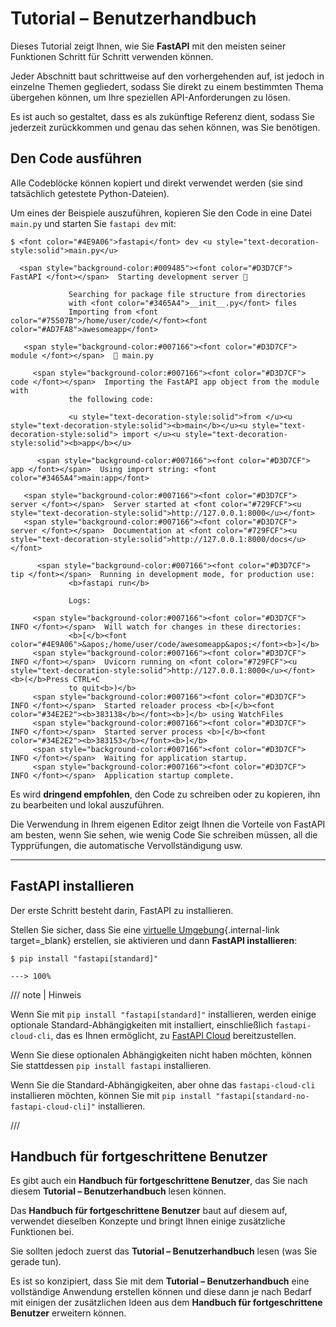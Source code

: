 # Tutorial – Benutzerhandbuch

Dieses Tutorial zeigt Ihnen, wie Sie **FastAPI** mit den meisten seiner Funktionen Schritt für Schritt verwenden können.

Jeder Abschnitt baut schrittweise auf den vorhergehenden auf, ist jedoch in einzelne Themen gegliedert, sodass Sie direkt zu einem bestimmten Thema übergehen können, um Ihre speziellen API-Anforderungen zu lösen.

Es ist auch so gestaltet, dass es als zukünftige Referenz dient, sodass Sie jederzeit zurückkommen und genau das sehen können, was Sie benötigen.

## Den Code ausführen

Alle Codeblöcke können kopiert und direkt verwendet werden (sie sind tatsächlich getestete Python-Dateien).

Um eines der Beispiele auszuführen, kopieren Sie den Code in eine Datei `main.py` und starten Sie `fastapi dev` mit:

<div class="termy">

```console
$ <font color="#4E9A06">fastapi</font> dev <u style="text-decoration-style:solid">main.py</u>

  <span style="background-color:#009485"><font color="#D3D7CF"> FastAPI </font></span>  Starting development server 🚀

             Searching for package file structure from directories
             with <font color="#3465A4">__init__.py</font> files
             Importing from <font color="#75507B">/home/user/code/</font><font color="#AD7FA8">awesomeapp</font>

   <span style="background-color:#007166"><font color="#D3D7CF"> module </font></span>  🐍 main.py

     <span style="background-color:#007166"><font color="#D3D7CF"> code </font></span>  Importing the FastAPI app object from the module with
             the following code:

             <u style="text-decoration-style:solid">from </u><u style="text-decoration-style:solid"><b>main</b></u><u style="text-decoration-style:solid"> import </u><u style="text-decoration-style:solid"><b>app</b></u>

      <span style="background-color:#007166"><font color="#D3D7CF"> app </font></span>  Using import string: <font color="#3465A4">main:app</font>

   <span style="background-color:#007166"><font color="#D3D7CF"> server </font></span>  Server started at <font color="#729FCF"><u style="text-decoration-style:solid">http://127.0.0.1:8000</u></font>
   <span style="background-color:#007166"><font color="#D3D7CF"> server </font></span>  Documentation at <font color="#729FCF"><u style="text-decoration-style:solid">http://127.0.0.1:8000/docs</u></font>

      <span style="background-color:#007166"><font color="#D3D7CF"> tip </font></span>  Running in development mode, for production use:
             <b>fastapi run</b>

             Logs:

     <span style="background-color:#007166"><font color="#D3D7CF"> INFO </font></span>  Will watch for changes in these directories:
             <b>[</b><font color="#4E9A06">&apos;/home/user/code/awesomeapp&apos;</font><b>]</b>
     <span style="background-color:#007166"><font color="#D3D7CF"> INFO </font></span>  Uvicorn running on <font color="#729FCF"><u style="text-decoration-style:solid">http://127.0.0.1:8000</u></font> <b>(</b>Press CTRL+C
             to quit<b>)</b>
     <span style="background-color:#007166"><font color="#D3D7CF"> INFO </font></span>  Started reloader process <b>[</b><font color="#34E2E2"><b>383138</b></font><b>]</b> using WatchFiles
     <span style="background-color:#007166"><font color="#D3D7CF"> INFO </font></span>  Started server process <b>[</b><font color="#34E2E2"><b>383153</b></font><b>]</b>
     <span style="background-color:#007166"><font color="#D3D7CF"> INFO </font></span>  Waiting for application startup.
     <span style="background-color:#007166"><font color="#D3D7CF"> INFO </font></span>  Application startup complete.
```

</div>

Es wird **dringend empfohlen**, den Code zu schreiben oder zu kopieren, ihn zu bearbeiten und lokal auszuführen.

Die Verwendung in Ihrem eigenen Editor zeigt Ihnen die Vorteile von FastAPI am besten, wenn Sie sehen, wie wenig Code Sie schreiben müssen, all die Typprüfungen, die automatische Vervollständigung usw.

---

## FastAPI installieren

Der erste Schritt besteht darin, FastAPI zu installieren.

Stellen Sie sicher, dass Sie eine [virtuelle Umgebung](../virtual-environments.md){.internal-link target=_blank} erstellen, sie aktivieren und dann **FastAPI installieren**:

<div class="termy">

```console
$ pip install "fastapi[standard]"

---> 100%
```

</div>

/// note | Hinweis

Wenn Sie mit `pip install "fastapi[standard]"` installieren, werden einige optionale Standard-Abhängigkeiten mit installiert, einschließlich `fastapi-cloud-cli`, das es Ihnen ermöglicht, zu <a href="https://fastapicloud.com" class="external-link" target="_blank">FastAPI Cloud</a> bereitzustellen.

Wenn Sie diese optionalen Abhängigkeiten nicht haben möchten, können Sie stattdessen `pip install fastapi` installieren.

Wenn Sie die Standard-Abhängigkeiten, aber ohne das `fastapi-cloud-cli` installieren möchten, können Sie mit `pip install "fastapi[standard-no-fastapi-cloud-cli]"` installieren.

///

## Handbuch für fortgeschrittene Benutzer

Es gibt auch ein **Handbuch für fortgeschrittene Benutzer**, das Sie nach diesem **Tutorial – Benutzerhandbuch** lesen können.

Das **Handbuch für fortgeschrittene Benutzer** baut auf diesem auf, verwendet dieselben Konzepte und bringt Ihnen einige zusätzliche Funktionen bei.

Sie sollten jedoch zuerst das **Tutorial – Benutzerhandbuch** lesen (was Sie gerade tun).

Es ist so konzipiert, dass Sie mit dem **Tutorial – Benutzerhandbuch** eine vollständige Anwendung erstellen können und diese dann je nach Bedarf mit einigen der zusätzlichen Ideen aus dem **Handbuch für fortgeschrittene Benutzer** erweitern können.
